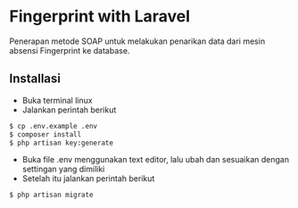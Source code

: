 # Fingerprint with Laravel
Penerapan metode SOAP untuk melakukan penarikan data dari mesin absensi Fingerprint ke database.

## Installasi
* Buka terminal linux
* Jalankan perintah berikut
``` bash
$ cp .env.example .env
$ composer install
$ php artisan key:generate
```
* Buka file .env menggunakan text editor, lalu ubah dan sesuaikan dengan settingan yang dimiliki
* Setelah itu jalankan perintah berikut
``` bash
$ php artisan migrate
```

